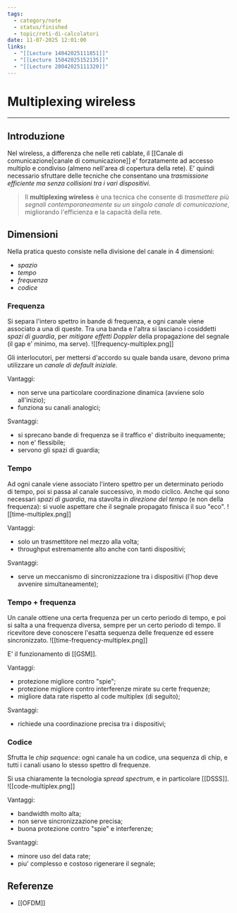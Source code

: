 ```yaml
---
tags:
  - category/note
  - status/finished
  - topic/reti-di-calcolatori
date: 11-07-2025 12:01:00
links:
  - "[[Lecture 14042025111851]]"
  - "[[Lecture 15042025152135]]"
  - "[[Lecture 28042025111320]]"
---
```

# Multiplexing wireless
---
## Introduzione
Nel wireless, a differenza che nelle reti cablate, il [[Canale di comunicazione|canale di comunicazione]] e' forzatamente ad accesso multiplo e condiviso (almeno nell'area di copertura della rete). E' quindi necessario sfruttare delle tecniche che consentano una _trasmissione efficiente ma senza collisioni tra i vari dispositivi_.

> Il **multiplexing wireless** è una tecnica che consente di _trasmettere più segnali contemporaneamente su un singolo canale di comunicazione_, migliorando l'efficienza e la capacità della rete.

## Dimensioni
Nella pratica questo consiste nella divisione del canale in 4 dimensioni:
- _spazio_
- _tempo_
- _frequenza_
- _codice_

### Frequenza
Si separa l'intero spettro in bande di frequenza, e ogni canale viene associato a una di queste. Tra una banda e l'altra si lasciano i cosiddetti _spazi di guardia_, per _mitigare effetti Doppler_ della propagazione del segnale (il gap e' minimo, ma serve).
![[frequency-multiplex.png]]

Gli interlocutori, per mettersi d'accordo su quale banda usare, devono prima utilizzare un _canale di default iniziale_.

Vantaggi:
- non serve una particolare coordinazione dinamica (avviene solo all'inizio);
- funziona su canali analogici;

Svantaggi:
- si sprecano bande di frequenza se il traffico e' distribuito inequamente;
- non e' flessibile;
- servono gli spazi di guardia;

### Tempo
Ad ogni canale viene associato l'intero spettro per un determinato periodo di tempo, poi si passa al canale successivo, in modo ciclico. Anche qui sono necessari _spazi di guardia_, ma stavolta in _direzione del tempo_ (e non della frequenza): si vuole aspettare che il segnale propagato finisca il suo "eco".
![[time-multiplex.png]]

Vantaggi:
- solo un trasmettitore nel mezzo alla volta;
- throughput estremamente alto anche con tanti dispositivi;

Svantaggi:
- serve un meccanismo di sincronizzazione tra i dispositivi (l'hop deve avvenire simultaneamente);

### Tempo + frequenza
Un canale ottiene una certa frequenza per un certo periodo di tempo, e poi si salta a una frequenza diversa, sempre per un certo periodo di tempo. Il ricevitore deve conoscere l'esatta sequenza delle frequenze ed essere sincronizzato.
![[time-frequency-multiplex.png]]

E' il funzionamento di [[GSM]].

Vantaggi:
- protezione migliore contro "spie";
- protezione migliore contro interferenze mirate su certe frequenze;
- migliore data rate rispetto al code multiplex (di seguito);

Svantaggi:
- richiede una coordinazione precisa tra i dispositivi;

### Codice
Sfrutta le _chip sequence_: ogni canale ha un codice, una sequenza di chip, e tutti i canali usano lo stesso spettro di frequenze.

Si usa chiaramente la tecnologia _spread spectrum_, e in particolare [[DSSS]].
![[code-multiplex.png]]

Vantaggi:
- bandwidth molto alta;
- non serve sincronizzazione precisa;
- buona protezione contro "spie" e interferenze;

Svantaggi:
- minore uso del data rate;
- piu' complesso e costoso rigenerare il segnale;

## Referenze
- [[OFDM]]